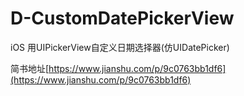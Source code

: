 # D-CustomDatePickerView
iOS 用UIPickerView自定义日期选择器(仿UIDatePicker)


简书地址[https://www.jianshu.com/p/9c0763bb1df6](https://www.jianshu.com/p/9c0763bb1df6)
